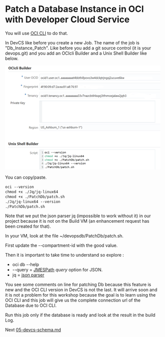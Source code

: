 # Patch a Database Instance in OCI with Developer Cloud Service

You will use [OCI CLI](<https://docs.cloud.oracle.com/iaas/tools/oci-cli/latest/oci_cli_docs/cmdref/db.html>) to do that.

In DevCS like before you create a new Job. The name of the job is "Db_Instance_Patch".  Like before you add a git source control (it is your devops.git) and you add an OCIcli Builder and a Unix Shell Builder like below.

![Create Empty Project](images/New_Job_2.png)

You can copy/paste.

```shell
oci --version
chmod +x ./Jq/jq-linux64
chmod +x ./PatchDb/patch.sh
./Jq/jq-linux64 --version
./PatchDb/patch.sh
```

Note that we put the json parser jq (impossible to work without it) in our project because it is not on the Build VM (an enhancement request has been created for that).

In your VM, look at the file ~/devopsdb/PatchDb/patch.sh. 

First update the --compartment-id with the good value.

Then it is important to take time to understand so explore :

- oci db --help
- --query = [JMESPath](<http://jmespath.org/>) *query* option for JSON.
- jq = [json parser](<https://stedolan.github.io/jq/>)

You see some comments on line for patching Db because this feature is new and the OCI CLI version in DevCS is not the last. It will arrive soon and it is not a problem for this workshop because the goal is to learn using the OCI CLI and this job will give us the complete connection url of the Database due to OCI CLI.

Run this job only if the database is ready and look at the result in the build Log.

 Next [05-devcs-schema.md](05-devcs-schema.md) 

